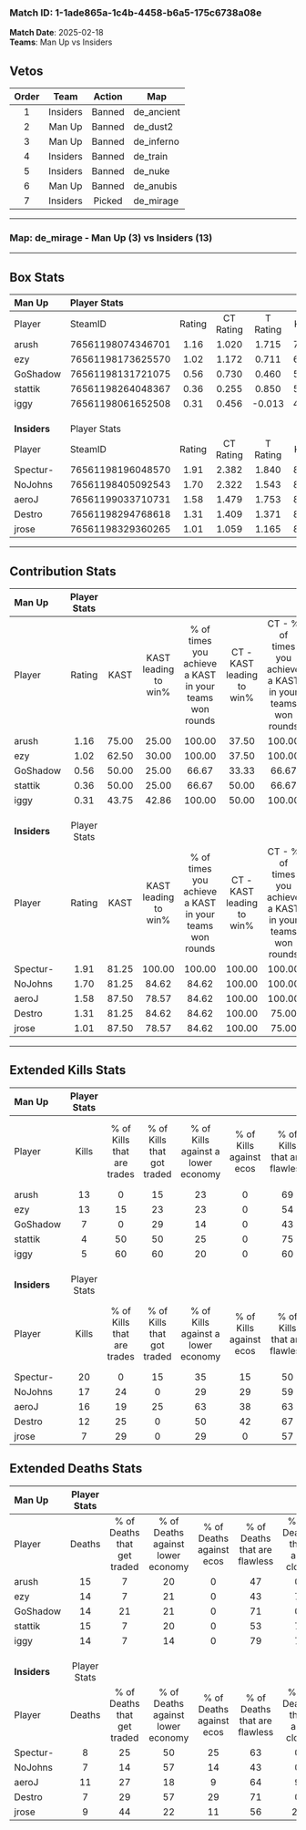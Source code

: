 ### Match ID: 1-1ade865a-1c4b-4458-b6a5-175c6738a08e  
**Match Date**: 2025-02-18  
**Teams**: Man Up vs Insiders  

## Vetos  

| Order | Team | Action | Map |
| :---: | :--: | :----: | --- |
| 1 | Insiders | Banned | de_ancient |
| 2 | Man Up | Banned | de_dust2 |
| 3 | Man Up | Banned | de_inferno |
| 4 | Insiders | Banned | de_train |
| 5 | Insiders | Banned | de_nuke |
| 6 | Man Up | Banned | de_anubis |
| 7 | Insiders | Picked | de_mirage |

---  

### **Map**: de_mirage - Man Up (3) vs Insiders (13)  
---  

## Box Stats  

| **Man Up**   | Player Stats      |        |           |          |       |       |       |         |        |      |     |
| :- | :- | :-: | :-: | :-: | :-: | :-: | :-: | :-: | :-: | :-: | :-: |
| Player       | SteamID           | Rating | CT Rating | T Rating | KAST  |  ADR  | Kills | Assists | Deaths | K/D  | HS% |
| arush        | 76561198074346701 |  1.16  |   1.020   |  1.715   | 75.00 | 103.1 |  13   |    3    |   15   | 0.87 | 76  |
| ezy          | 76561198173625570 |  1.02  |   1.172   |  0.711   | 62.50 | 80.4  |  13   |    2    |   14   | 0.93 | 69  |
| GoShadow     | 76561198131721075 |  0.56  |   0.730   |  0.460   | 50.00 | 61.6  |   7   |    4    |   14   | 0.50 | 85  |
| stattik      | 76561198264048367 |  0.36  |   0.255   |  0.850   | 50.00 | 55.1  |   4   |    6    |   15   | 0.27 | 25  |
| iggy         | 76561198061652508 |  0.31  |   0.456   |  -0.013  | 43.75 | 33.8  |   5   |    2    |   14   | 0.36 | 60  |
|              |                   |        |           |          |       |       |       |         |        |      |     |
|              |                   |        |           |          |       |       |       |         |        |      |     |
|              |                   |        |           |          |       |       |       |         |        |      |     |
| **Insiders** | Player Stats      |        |           |          |       |       |       |         |        |      |     |
| Player       | SteamID           | Rating | CT Rating | T Rating | KAST  |  ADR  | Kills | Assists | Deaths | K/D  | HS% |
| Spectur-     | 76561198196048570 |  1.91  |   2.382   |  1.840   | 81.25 | 125.3 |  20   |    6    |   8    | 2.50 | 50  |
| NoJohns      | 76561198405092543 |  1.70  |   2.322   |  1.543   | 81.25 | 103.9 |  17   |    5    |   7    | 2.43 | 47  |
| aeroJ        | 76561199033710731 |  1.58  |   1.479   |  1.753   | 87.50 | 108.8 |  16   |    5    |   11   | 1.45 | 37  |
| Destro       | 76561198294768618 |  1.31  |   1.409   |  1.371   | 81.25 | 68.1  |  12   |    4    |   7    | 1.71 | 58  |
| jrose        | 76561198329360265 |  1.01  |   1.059   |  1.165   | 87.50 | 57.3  |   7   |    7    |   9    | 0.78 | 28  |
---  

## Contribution Stats  

| **Man Up**   | Player Stats |       |                      |                                                        |                           |                                                             |                          |                                                            |
| :- | :-: | :-: | :-: | :-: | :-: | :-: | :-: | :-: |
| Player       |    Rating    | KAST  | KAST leading to win% | % of times you achieve a KAST in your teams won rounds | CT - KAST leading to win% | CT - % of times you achieve a KAST in your teams won rounds | T - KAST leading to win% | T - % of times you achieve a KAST in your teams won rounds |
| arush        |     1.16     | 75.00 |        25.00         |                         100.00                         |           37.50           |                           100.00                            |           0.00           |                            0.00                            |
| ezy          |     1.02     | 62.50 |        30.00         |                         100.00                         |           37.50           |                           100.00                            |           0.00           |                            0.00                            |
| GoShadow     |     0.56     | 50.00 |        25.00         |                         66.67                          |           33.33           |                            66.67                            |           0.00           |                            0.00                            |
| stattik      |     0.36     | 50.00 |        25.00         |                         66.67                          |           50.00           |                            66.67                            |           0.00           |                            0.00                            |
| iggy         |     0.31     | 43.75 |        42.86         |                         100.00                         |           50.00           |                           100.00                            |           0.00           |                            0.00                            |
|              |              |       |                      |                                                        |                           |                                                             |                          |                                                            |
|              |              |       |                      |                                                        |                           |                                                             |                          |                                                            |
|              |              |       |                      |                                                        |                           |                                                             |                          |                                                            |
| **Insiders** | Player Stats |       |                      |                                                        |                           |                                                             |                          |                                                            |
| Player       |    Rating    | KAST  | KAST leading to win% | % of times you achieve a KAST in your teams won rounds | CT - KAST leading to win% | CT - % of times you achieve a KAST in your teams won rounds | T - KAST leading to win% | T - % of times you achieve a KAST in your teams won rounds |
| Spectur-     |     1.91     | 81.25 |        100.00        |                         100.00                         |          100.00           |                           100.00                            |          100.00          |                           100.00                           |
| NoJohns      |     1.70     | 81.25 |        84.62         |                         84.62                          |          100.00           |                           100.00                            |          77.78           |                           77.78                            |
| aeroJ        |     1.58     | 87.50 |        78.57         |                         84.62                          |          100.00           |                           100.00                            |          70.00           |                           77.78                            |
| Destro       |     1.31     | 81.25 |        84.62         |                         84.62                          |          100.00           |                            75.00                            |          80.00           |                           88.89                            |
| jrose        |     1.01     | 87.50 |        78.57         |                         84.62                          |          100.00           |                            75.00                            |          72.73           |                           88.89                            |
---  

## Extended Kills Stats  

| **Man Up**   | Player Stats |                            |                            |                                    |                         |                              |                                 |                                       |                    |           |
| :- | :-: | :-: | :-: | :-: | :-: | :-: | :-: | :-: | :-: | :-: |
| Player       |    Kills     | % of Kills that are trades | % of Kills that got traded | % of Kills against a lower economy | % of Kills against ecos | % of Kills that are flawless | % of Kills that are close duels | % of Kills that are assisted by flash | Pistol Round Kills | AWP Kills |
| arush        |      13      |             0              |             15             |                 23                 |            0            |              69              |                8                |                   0                   |         2          |     1     |
| ezy          |      13      |             15             |             23             |                 23                 |            0            |              54              |                0                |                  15                   |         2          |     0     |
| GoShadow     |      7       |             0              |             29             |                 14                 |            0            |              43              |               14                |                   0                   |         2          |     0     |
| stattik      |      4       |             50             |             50             |                 25                 |            0            |              75              |                0                |                   0                   |         0          |     2     |
| iggy         |      5       |             60             |             60             |                 20                 |            0            |              60              |               20                |                   0                   |         0          |     0     |
|              |              |                            |                            |                                    |                         |                              |                                 |                                       |                    |           |
|              |              |                            |                            |                                    |                         |                              |                                 |                                       |                    |           |
|              |              |                            |                            |                                    |                         |                              |                                 |                                       |                    |           |
| **Insiders** | Player Stats |                            |                            |                                    |                         |                              |                                 |                                       |                    |           |
| Player       |    Kills     | % of Kills that are trades | % of Kills that got traded | % of Kills against a lower economy | % of Kills against ecos | % of Kills that are flawless | % of Kills that are close duels | % of Kills that are assisted by flash | Pistol Round Kills | AWP Kills |
| Spectur-     |      20      |             0              |             15             |                 35                 |           15            |              50              |                0                |                   5                   |         5          |     0     |
| NoJohns      |      17      |             24             |             0              |                 29                 |           29            |              59              |                0                |                   6                   |         1          |     0     |
| aeroJ        |      16      |             19             |             25             |                 63                 |           38            |              63              |                6                |                  25                   |         1          |     1     |
| Destro       |      12      |             25             |             0              |                 50                 |           42            |              67              |               17                |                   8                   |         3          |     0     |
| jrose        |      7       |             29             |             0              |                 29                 |            0            |              57              |                0                |                   0                   |         0          |     2     |
## Extended Deaths Stats  

| **Man Up**   | Player Stats |                             |                                   |                          |                               |                            |                           |               |
| :- | :-: | :-: | :-: | :-: | :-: | :-: | :-: | :-: |
| Player       |    Deaths    | % of Deaths that get traded | % of Deaths against lower economy | % of Deaths against ecos | % of Deaths that are flawless | % of Deaths that are close | % of Deaths while blinded | Deaths to AWP |
| arush        |      15      |              7              |                20                 |            0             |              47               |             0              |            13             |       0       |
| ezy          |      14      |              7              |                21                 |            0             |              43               |             7              |             7             |       1       |
| GoShadow     |      14      |             21              |                21                 |            0             |              71               |             0              |             7             |       0       |
| stattik      |      15      |              7              |                20                 |            0             |              53               |             7              |             7             |       1       |
| iggy         |      14      |              7              |                14                 |            0             |              79               |             7              |            14             |       1       |
|              |              |                             |                                   |                          |                               |                            |                           |               |
|              |              |                             |                                   |                          |                               |                            |                           |               |
|              |              |                             |                                   |                          |                               |                            |                           |               |
| **Insiders** | Player Stats |                             |                                   |                          |                               |                            |                           |               |
| Player       |    Deaths    | % of Deaths that get traded | % of Deaths against lower economy | % of Deaths against ecos | % of Deaths that are flawless | % of Deaths that are close | % of Deaths while blinded | Deaths to AWP |
| Spectur-     |      8       |             25              |                50                 |            25            |              63               |             0              |            13             |       1       |
| NoJohns      |      7       |             14              |                57                 |            14            |              43               |             0              |             0             |       1       |
| aeroJ        |      11      |             27              |                18                 |            9             |              64               |             9              |             0             |       1       |
| Destro       |      7       |             29              |                57                 |            29            |              71               |             0              |             0             |       0       |
| jrose        |      9       |             44              |                22                 |            11            |              56               |             22             |            11             |       0       |
